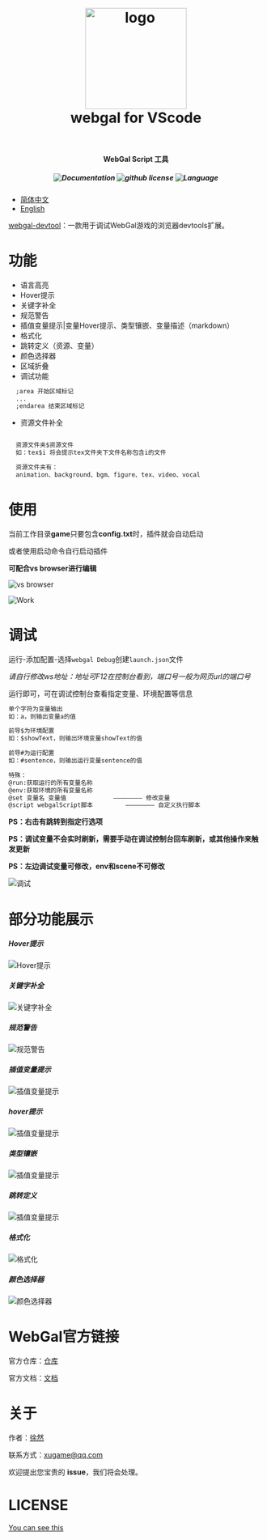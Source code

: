 <h1 align="center">
  <br>
    <img src="https://raw.githubusercontent.com/xiaoxustudio/webgal-for-vscode/master/resources/icon.png" alt="logo" width="200">
  <br>
  webgal for VScode
  <br>
  <br>
</h1>

<h4 align="center">WebGal Script 工具</h4>

<h5 align="center"><img src="https://img.shields.io/badge/documentation-yes-brightgreen" alt="Documentation"> <img src="https://img.shields.io/github/license/xiaoxustudio/webgal-for-vscode" alt="github license"> <img src="https://img.shields.io/badge/language-webgal-brightgreen" alt="Language"></h5>


- [简体中文](./README_CN.md)
- [English](./README.md)


[webgal-devtool](https://github.com/xiaoxustudio/webgal-devtool)：一款用于调试WebGal游戏的浏览器devtools扩展。

# 功能

- 语言高亮
- Hover提示
- 关键字补全
- 规范警告
- 插值变量提示|变量Hover提示、类型镶嵌、变量描述（markdown）
- 格式化
- 跳转定义（资源、变量）
- 颜色选择器
- 区域折叠
- 调试功能

```txt
  ;area 开始区域标记
  ...
  ;endarea 结束区域标记
```

- 资源文件补全

```txt

  资源文件夹$资源文件
  如：tex$i 将会提示tex文件夹下文件名称包含i的文件

  资源文件夹有：
  animation、background、bgm、figure、tex、video、vocal

```

# 使用

当前工作目录**game**只要包含**config.txt**时，插件就会自动启动

或者使用启动命令自行启动插件

**可配合vs browser进行编辑**  

![vs browser](https://raw.githubusercontent.com/xiaoxustudio/webgal-for-vscode/master/resources/test/vs_browser.png)  

![Work](https://raw.githubusercontent.com/xiaoxustudio/webgal-for-vscode/master/resources/test/work.png)  

# 调试  

运行-添加配置-选择`webgal Debug`创建`launch.json`文件  

*请自行修改ws地址：地址可F12在控制台看到，端口号一般为网页url的端口号*

运行即可，可在调试控制台查看指定变量、环境配置等信息  

```txt
单个字符为变量输出
如：a，则输出变量a的值

前导$为环境配置
如：$showText，则输出环境变量showText的值 

前导#为运行配置
如：#sentence，则输出运行变量sentence的值

特殊：
@run:获取运行的所有变量名称
@env:获取环境的所有变量名称
@set 变量名 变量值             ———————— 修改变量
@script webgalScript脚本         ———————— 自定义执行脚本
```

**PS：右击有跳转到指定行选项**  

**PS：调试变量不会实时刷新，需要手动在调试控制台回车刷新，或其他操作来触发更新**

**PS：左边调试变量可修改，env和scene不可修改**

![调试](https://raw.githubusercontent.com/xiaoxustudio/webgal-for-vscode/master/resources/test/debug.png)

# 部分功能展示

##### Hover提示

![Hover提示](https://raw.githubusercontent.com/xiaoxustudio/webgal-for-vscode/master/resources/test/hover.png)

##### 关键字补全

![关键字补全](https://raw.githubusercontent.com/xiaoxustudio/webgal-for-vscode/master/resources/test/kw.png)

##### 规范警告  

![规范警告](https://raw.githubusercontent.com/xiaoxustudio/webgal-for-vscode/master/resources/test/warning.png)

##### 插值变量提示  

![插值变量提示](https://raw.githubusercontent.com/xiaoxustudio/webgal-for-vscode/master/resources/test/variable.png)

##### hover提示  

![插值变量提示](https://raw.githubusercontent.com/xiaoxustudio/webgal-for-vscode/master/resources/test/variable_hover.png)

##### 类型镶嵌  

![插值变量提示](https://raw.githubusercontent.com/xiaoxustudio/webgal-for-vscode/master/resources/test/variable_hint.png)

##### 跳转定义  

![插值变量提示](https://raw.githubusercontent.com/xiaoxustudio/webgal-for-vscode/master/resources/test/variable_jump.png)

##### 格式化

![格式化](https://raw.githubusercontent.com/xiaoxustudio/webgal-for-vscode/master/resources/test/format.png)

##### 颜色选择器  

![颜色选择器](https://raw.githubusercontent.com/xiaoxustudio/webgal-for-vscode/master/resources/test/color.png)

# WebGal官方链接

官方仓库：[仓库](https://github.com/MakinoharaShoko/WebGAL)  

官方文档：[文档](https://docs.openwebgal.com/)

# 关于

作者：[徐然](https://github.com/xiaoxustudio)  

联系方式：[xugame@qq.com](emailto://xugame@qq.com)

欢迎提出您宝贵的 **issue**，我们将会处理。

# LICENSE

[You can see this](https://raw.githubusercontent.com/xiaoxustudio/webgal-for-vscode/master/LICENSE)
